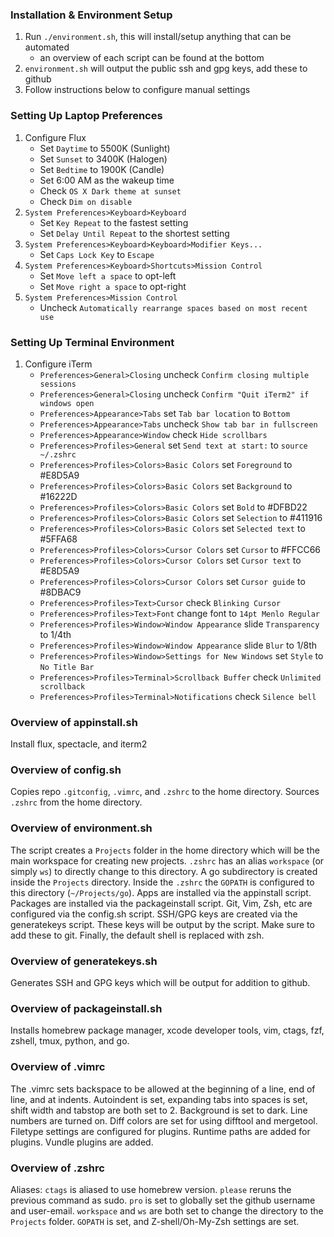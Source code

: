 ### Installation & Environment Setup ###
1. Run `./environment.sh`, this will install/setup anything that can be automated
   - an overview of each script can be found at the bottom
2. `environment.sh` will output the public ssh and gpg keys, add these to github
3. Follow instructions below to configure manual settings

### Setting Up Laptop Preferences ###
1. Configure Flux
   - Set `Daytime` to 5500K (Sunlight)
   - Set `Sunset` to 3400K (Halogen)
   - Set `Bedtime` to 1900K (Candle)
   - Set 6:00 AM as the wakeup time
   - Check `OS X Dark theme at sunset`
   - Check `Dim on disable`
2. `System Preferences>Keyboard>Keyboard`
   - Set `Key Repeat` to the fastest setting
   - Set `Delay Until Repeat` to the shortest setting
3. `System Preferences>Keyboard>Keyboard>Modifier Keys...`
   - Set `Caps Lock Key` to `Escape`
4. `System Preferences>Keyboard>Shortcuts>Mission Control`
   - Set `Move left a space` to opt-left
   - Set `Move right a space` to opt-right
5. `System Preferences>Mission Control`
   - Uncheck `Automatically rearrange spaces based on most recent use`

### Setting Up Terminal Environment ###
1. Configure iTerm
   - `Preferences>General>Closing` uncheck `Confirm closing multiple sessions`
   - `Preferences>General>Closing` uncheck `Confirm "Quit iTerm2" if windows open`
   - `Preferences>Appearance>Tabs` set `Tab bar location` to `Bottom`
   - `Preferences>Appearance>Tabs` uncheck `Show tab bar in fullscreen`
   - `Preferences>Appearance>Window` check `Hide scrollbars`
   - `Preferences>Profiles>General` set `Send text at start:` to `source ~/.zshrc`
   - `Preferences>Profiles>Colors>Basic Colors` set `Foreground` to #E8D5A9
   - `Preferences>Profiles>Colors>Basic Colors` set `Background` to #16222D
   - `Preferences>Profiles>Colors>Basic Colors` set `Bold` to #DFBD22
   - `Preferences>Profiles>Colors>Basic Colors` set `Selection` to #411916
   - `Preferences>Profiles>Colors>Basic Colors` set `Selected text` to #5FFA68
   - `Preferences>Profiles>Colors>Cursor Colors` set `Cursor` to #FFCC66
   - `Preferences>Profiles>Colors>Cursor Colors` set `Cursor text` to #E8D5A9
   - `Preferences>Profiles>Colors>Cursor Colors` set `Cursor guide` to #8DBAC9
   - `Preferences>Profiles>Text>Cursor` check `Blinking Cursor`
   - `Preferences>Profiles>Text>Font` change font to `14pt Menlo Regular`
   - `Preferences>Profiles>Window>Window Appearance` slide `Transparency` to 1/4th
   - `Preferences>Profiles>Window>Window Appearance` slide `Blur` to 1/8th
   - `Preferences>Profiles>Window>Settings for New Windows` set `Style` to `No Title Bar`
   - `Preferences>Profiles>Terminal>Scrollback Buffer` check `Unlimited scrollback`
   - `Preferences>Profiles>Terminal>Notifications` check `Silence bell`

### Overview of appinstall.sh ###
Install flux, spectacle, and iterm2

### Overview of config.sh ###
Copies repo `.gitconfig`, `.vimrc`, and `.zshrc` to the home directory.
Sources `.zshrc` from the home directory.

### Overview of environment.sh ###
The script creates a `Projects` folder in the home directory which will be the main workspace for
creating new projects. `.zshrc` has an alias `workspace` (or simply `ws`) to directly change to
this directory. A go subdirectory is created inside the `Projects` directory. Inside the `.zshrc`
the `GOPATH` is configured to this directory (`~/Projects/go`). Apps are installed via the appinstall
script. Packages are installed via the packageinstall script. Git, Vim, Zsh, etc are configured via
the config.sh script. SSH/GPG keys are created via the generatekeys script. These keys will be output
by the script. Make sure to add these to git. Finally, the default shell is replaced with zsh.
### Overview of generatekeys.sh ###
Generates SSH and GPG keys which will be output for addition to github.

### Overview of packageinstall.sh ###
Installs homebrew package manager, xcode developer tools, vim, ctags, fzf, zshell, tmux, python, and go.

### Overview of .vimrc ###
The .vimrc sets backspace to be allowed at the beginning of a line, end of line, and at indents.
Autoindent is set, expanding tabs into spaces is set, shift width and tabstop are both set to 2.
Background is set to dark. Line numbers are turned on. Diff colors are set for using difftool and mergetool.
Filetype settings are configured for plugins. Runtime paths are added for plugins. Vundle plugins are added.

### Overview of .zshrc ###
Aliases: `ctags` is aliased to use homebrew version. `please` reruns the previous command as sudo.
`pro` is set to globally set the github username and user-email. `workspace` and `ws` are both set
to change the directory to the `Projects` folder. `GOPATH` is set, and Z-shell/Oh-My-Zsh settings are set.

